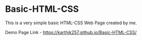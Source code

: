 # Basic-HTML-CSS
This is a very simple basic HTML-CSS Web Page created by me.

Demo Page Link - https://karthik257.github.io/Basic-HTML-CSS/
